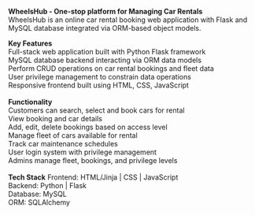 **WheelsHub - One-stop platform for Managing Car Rentals** <br>
WheelsHub is an online car rental booking web application with Flask and MySQL database integrated via ORM-based object models.


**Key Features**<br>
Full-stack web application built with Python Flask framework<br>
MySQL database backend interacting via ORM data models <br>
Perform CRUD operations on car rental bookings and fleet data<br>
User privilege management to constrain data operations<br>
Responsive frontend built using HTML, CSS, JavaScript <br>
<br>
**Functionality**<br>
Customers can search, select and book cars for rental <br>
View booking and car details <br>
Add, edit, delete bookings based on access level <br>
Manage fleet of cars available for rental<br>
Track car maintenance schedules<br>
User login system with privilege management<br>
Admins manage fleet, bookings, and privilege levels<br>
<br>
**Tech Stack**
Frontend: HTML/Jinja | CSS | JavaScript <br>
Backend: Python | Flask  <br>
Database: MySQL<br>
ORM: SQLAlchemy <br>
